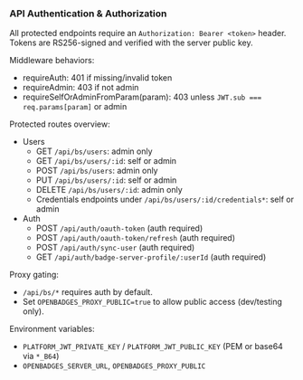 ### API Authentication & Authorization

All protected endpoints require an `Authorization: Bearer <token>` header. Tokens are RS256-signed and verified with the server public key.

Middleware behaviors:

- requireAuth: 401 if missing/invalid token
- requireAdmin: 403 if not admin
- requireSelfOrAdminFromParam(param): 403 unless `JWT.sub === req.params[param]` or admin

Protected routes overview:

- Users
  - GET `/api/bs/users`: admin only
  - GET `/api/bs/users/:id`: self or admin
  - POST `/api/bs/users`: admin only
  - PUT `/api/bs/users/:id`: self or admin
  - DELETE `/api/bs/users/:id`: admin only
  - Credentials endpoints under `/api/bs/users/:id/credentials*`: self or admin
- Auth
  - POST `/api/auth/oauth-token` (auth required)
  - POST `/api/auth/oauth-token/refresh` (auth required)
  - POST `/api/auth/sync-user` (auth required)
  - GET `/api/auth/badge-server-profile/:userId` (auth required)

Proxy gating:

- `/api/bs/*` requires auth by default.
- Set `OPENBADGES_PROXY_PUBLIC=true` to allow public access (dev/testing only).

Environment variables:

- `PLATFORM_JWT_PRIVATE_KEY` / `PLATFORM_JWT_PUBLIC_KEY` (PEM or base64 via `*_B64`)
- `OPENBADGES_SERVER_URL`, `OPENBADGES_PROXY_PUBLIC`
